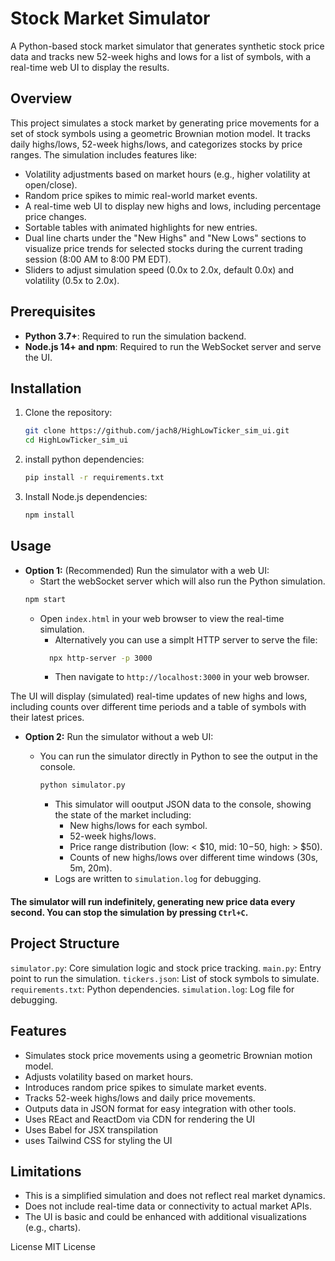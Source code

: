 # Stock Market Simulator

A Python-based stock market simulator that generates synthetic stock price data and tracks new 52-week highs and lows for a list of symbols, with a real-time web UI to display the results.

## Overview

This project simulates a stock market by generating price movements for a set of stock symbols using a geometric Brownian motion model. It tracks daily highs/lows, 52-week highs/lows, and categorizes stocks by price ranges. The simulation includes features like:
- Volatility adjustments based on market hours (e.g., higher volatility at open/close).
- Random price spikes to mimic real-world market events.
- A real-time web UI to display new highs and lows, including percentage price changes.
- Sortable tables with animated highlights for new entries.
- Dual line charts under the "New Highs" and "New Lows" sections to visualize price trends for selected stocks during the current trading session (8:00 AM to 8:00 PM EDT).
- Sliders to adjust simulation speed (0.0x to 2.0x, default 0.0x) and volatility (0.5x to 2.0x).

## Prerequisites

- **Python 3.7+**: Required to run the simulation backend.
- **Node.js 14+ and npm**: Required to run the WebSocket server and serve the UI.

## Installation

1. Clone the repository:
   ```bash
   git clone https://github.com/jach8/HighLowTicker_sim_ui.git
   cd HighLowTicker_sim_ui
   ```

2. install python dependencies: 
    ```bash
    pip install -r requirements.txt
    ```
3. Install Node.js dependencies:
    ```bash
   npm install
   ```

## Usage
- **Option 1:** (Recommended) Run the simulator with a web UI:
  - Start the webSocket server which will also run the Python simulation. 
  ```bash
  npm start 
  ```
  - Open `index.html` in your web browser to view the real-time simulation.
    - Alternatively you can use a simplt HTTP server to serve the file: 
    ```bash
      npx http-server -p 3000
    ```
      - Then navigate to `http://localhost:3000` in your web browser.

The UI will display (simulated) real-time updates of new highs and lows, including counts over different time periods and a table of symbols with their latest prices.

- **Option 2:** Run the simulator without a web UI:
  - You can run the simulator directly in Python to see the output in the console.

     ```bash
    python simulator.py
    ```
    - This simulator will ooutput JSON data to the console, showing the state of the market including:
      - New highs/lows for each symbol.
      - 52-week highs/lows.
      - Price range distribution (low: < $10, mid: $10-$50, high: > $50).
      - Counts of new highs/lows over different time windows (30s, 5m, 20m).
    - Logs are written to `simulation.log` for debugging.

#### The simulator will run indefinitely, generating new price data every second. You can stop the simulation by pressing `Ctrl+C`.

## Project Structure
`simulator.py`: Core simulation logic and stock price tracking.
`main.py`: Entry point to run the simulation.
`tickers.json`: List of stock symbols to simulate.
`requirements.txt`: Python dependencies.
`simulation.log`: Log file for debugging.


## Features
- Simulates stock price movements using a geometric Brownian motion model.
- Adjusts volatility based on market hours.
- Introduces random price spikes to simulate market events.
- Tracks 52-week highs/lows and daily price movements.
- Outputs data in JSON format for easy integration with other tools.
- Uses REact and ReactDom via CDN for rendering the UI 
- Uses Babel for JSX transpilation 
- uses Tailwind CSS for styling the UI 

## Limitations
- This is a simplified simulation and does not reflect real market dynamics.
- Does not include real-time data or connectivity to actual market APIs.
- The UI is basic and could be enhanced with additional visualizations (e.g., charts).



License
MIT License









